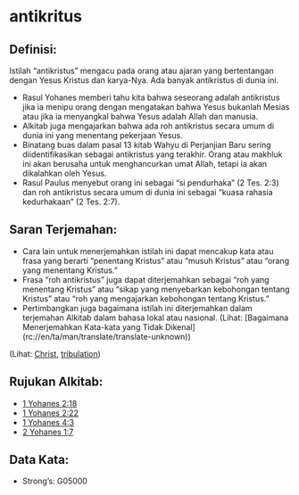 # antikritus

## Definisi:

Istilah “antikristus” mengacu pada orang atau ajaran yang bertentangan dengan Yesus Kristus dan karya-Nya. Ada banyak antikristus di dunia ini.

* Rasul Yohanes memberi tahu kita bahwa seseorang adalah antikristus jika ia menipu orang dengan mengatakan bahwa Yesus bukanlah Mesias atau jika ia menyangkal bahwa Yesus adalah Allah dan manusia.
* Alkitab juga mengajarkan bahwa ada roh antikristus secara umum di dunia ini yang menentang pekerjaan Yesus.
* Binatang buas dalam pasal 13 kitab Wahyu di Perjanjian Baru sering diidentifikasikan sebagai antikristus yang terakhir. Orang atau makhluk ini akan berusaha untuk menghancurkan umat Allah, tetapi ia akan dikalahkan oleh Yesus.
* Rasul Paulus menyebut orang ini sebagai “si pendurhaka” (2 Tes. 2:3) dan roh antikristus secara umum di dunia ini sebagai “kuasa rahasia kedurhakaan” (2 Tes. 2:7).

## Saran Terjemahan:

* Cara lain untuk menerjemahkan istilah ini dapat mencakup kata atau frasa yang berarti “penentang Kristus” atau “musuh Kristus” atau “orang yang menentang Kristus.”
* Frasa “roh antikristus” juga dapat diterjemahkan sebagai “roh yang menentang Kristus” atau “sikap yang menyebarkan kebohongan tentang Kristus” atau “roh yang mengajarkan kebohongan tentang Kristus.”
* Pertimbangkan juga bagaimana istilah ini diterjemahkan dalam terjemahan Alkitab dalam bahasa lokal atau nasional. (Lihat: [Bagaimana Menerjemahkan Kata-kata yang Tidak Dikenal] (rc://en/ta/man/translate/translate-unknown))

(Lihat: [Christ](../kt/christ.md), [tribulation](../other/tribulation.md))

## Rujukan Alkitab:

* [1 Yohanes 2:18](rc://en/tn/help/1jn/02/18)
* [1 Yohanes 2:22](rc://en/tn/help/1jn/02/22)
* [1 Yohanes 4:3](rc://en/tn/help/1jn/04/03)
* [2 Yohanes 1:7](rc://en/tn/help/2jn/01/07)

## Data Kata:

* Strong’s: G05000
